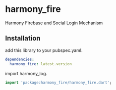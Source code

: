 # harmony_fire

Harmony Firebase and Social Login Mechanism

## Installation

add this library to your pubspec.yaml.

```yaml
dependencies:
  harmony_fire: latest.version
```

import harmony_log.

```dart
import 'package:harmony_fire/harmony_fire.dart';
```

